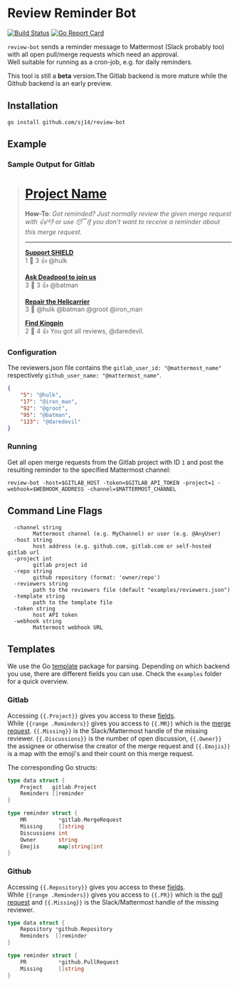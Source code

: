 # Review Reminder Bot

[![Build Status](https://dev.azure.com/SimonJuergensmeyer/SimonJuergensmeyer/_apis/build/status/sj14.review-bot?branchName=master)](https://dev.azure.com/SimonJuergensmeyer/SimonJuergensmeyer/_build/latest?definitionId=2&branchName=master)
[![Go Report Card](https://goreportcard.com/badge/github.com/sj14/review-bot)](https://goreportcard.com/report/github.com/sj14/review-bot)

`review-bot` sends a reminder message to Mattermost (Slack probably too) with all open pull/merge requests which need an approval.  
Well suitable for running as a cron-job, e.g. for daily reminders.

This tool is still a **beta** version.The Gitlab backend is more mature while the Github backend is an early preview.

## Installation

```text
go install github.com/sj14/review-bot
```

## Example

### Sample Output for Gitlab

># [Project Name](https://gitlab.com/my_user/my_project)
>
>**How-To**: *Got reminded? Just normally review the given merge request with 👍/👎 or use 😴 if you don't want to receive a reminder about this merge request.*
>
>---
>
>**[Support SHIELD](https://gitlab.com/my_user/my_project/merge_requests/1940)**  
> 1 💬   3 👍  @hulk
>
>**[Ask Deadpool to join us](https://gitlab.com/my_user/my_project/merge_requests/1923)**  
> 3 💬   3 👍  @batman
>
>**[Repair the Helicarrier](https://gitlab.com/my_user/my_project/merge_requests/1777)**  
> 3 💬   @hulk @batman @groot @iron_man
>
>**[Find Kingpin](https://gitlab.com/my_user/my_project/merge_requests/1099)**  
> 2 💬   4 👍  You got all reviews, @daredevil.

### Configuration

The reviewers.json file contains the `gitlab_user_id: "@mattermost_name"` respectively `github_user_name: "@mattermost_name"`.

```json
{
    "5": "@hulk",
    "17": "@iron_man",
    "92": "@groot",
    "95": "@batman",
    "123": "@daredevil"
}
```

### Running

Get all open merge requests from the Gitlab project with ID `1` and post the resulting reminder to the specified Mattermost channel:

``` text
review-bot -host=$GITLAB_HOST -token=$GITLAB_API_TOKEN -project=1 -webhook=$WEBHOOK_ADDRESS -channel=$MATTERMOST_CHANNEL
```

## Command Line Flags

``` text
  -channel string
        Mattermost channel (e.g. MyChannel) or user (e.g. @AnyUser)
  -host string
        host address (e.g. github.com, gitlab.com or self-hosted gitlab url
  -project int
        gitlab project id
  -repo string
        github repository (format: 'owner/repo')
  -reviewers string
        path to the reviewers file (default "examples/reviewers.json")
  -template string
        path to the template file
  -token string
        host API token
  -webhook string
        Mattermost webhook URL
```

## Templates

We use the Go [template](https://golang.org/pkg/text/template/) package for parsing.
Depending on which backend you use, there are different fields you can use. Check the `examples` folder for a quick overview.

### Gitlab

Accessing `{{.Project}}` gives you access to these [fields](https://godoc.org/github.com/xanzy/go-gitlab#Project).  
While `{{range .Reminders}}` gives you access to `{{.MR}}` which is the [merge request](https://godoc.org/github.com/xanzy/go-gitlab#MergeRequest). `{{.Missing}}` is the Slack/Mattermost handle of the missing reviewer. `{{.Discussions}}` is the number of open discussion, `{{.Owner}}` the assignee or otherwise the creator of the merge request and `{{.Emojis}}` is a map with the emoji's and their count on this merge request.

The corresponding Go structs:

```go
type data struct {
	Project   gitlab.Project
	Reminders []reminder
}

type reminder struct {
	MR          *gitlab.MergeRequest
	Missing     []string
	Discussions int
	Owner       string
	Emojis      map[string]int
}
```


### Github

Accessing `{{.Repository}}` gives you access to these [fields](https://godoc.org/github.com/google/go-github/github#Repository).  
While `{{range .Reminders}}` gives you access to `{{.PR}}` which is the [pull request](https://godoc.org/github.com/google/go-github/github#PullRequest) and `{{.Missing}}` is the Slack/Mattermost handle of the missing reviewer.

```go
type data struct {
	Repository *github.Repository
	Reminders  []reminder
}

type reminder struct {
	PR          *github.PullRequest
	Missing     []string
}
```